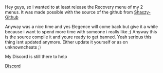 Hey guys, so i wanted to at least release the Recovery menu of my 2 menus.
It was made possible with the source of the github from 
[Shaxzy-Github](https://github.com/Shaxzy/ModMenuGTA5-1.44)


Anyway was a nice time and yes Elegence will come back but give it a while because i want to spend more time with 
someone i really like ;)
Anyway this is the source compile it and youre ready to get banned. Yeah serious this thing isnt updated anymore.
Either update it yourself or as on unknowncheats ;) 


My Discord is still there to help

[Discord](https://discord.gg/nrUxjzD)